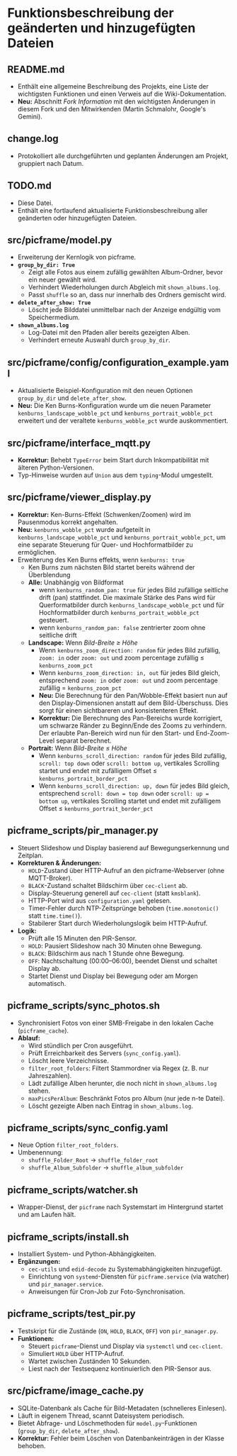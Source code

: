 # Funktionsbeschreibung der geänderten und hinzugefügten Dateien

## README.md
- Enthält eine allgemeine Beschreibung des Projekts, eine Liste der wichtigsten Funktionen und einen Verweis auf die Wiki-Dokumentation.  
- **Neu:** Abschnitt *Fork Information* mit den wichtigsten Änderungen in diesem Fork und den Mitwirkenden (Martin Schmalohr, Google's Gemini).

## change.log
- Protokolliert alle durchgeführten und geplanten Änderungen am Projekt, gruppiert nach Datum.

## TODO.md
- Diese Datei.  
- Enthält eine fortlaufend aktualisierte Funktionsbeschreibung aller geänderten oder hinzugefügten Dateien.

## src/picframe/model.py
- Erweiterung der Kernlogik von picframe.
- **`group_by_dir: True`**  
  - Zeigt alle Fotos aus einem zufällig gewählten Album-Ordner, bevor ein neuer gewählt wird.  
  - Verhindert Wiederholungen durch Abgleich mit `shown_albums.log`.  
  - Passt `shuffle` so an, dass nur innerhalb des Ordners gemischt wird.
- **`delete_after_show: True`**  
  - Löscht jede Bilddatei unmittelbar nach der Anzeige endgültig vom Speichermedium.  
- **`shown_albums.log`**  
  - Log-Datei mit den Pfaden aller bereits gezeigten Alben.  
  - Verhindert erneute Auswahl durch `group_by_dir`.

## src/picframe/config/configuration_example.yaml
- Aktualisierte Beispiel-Konfiguration mit den neuen Optionen `group_by_dir` und `delete_after_show`.
- **Neu:** Die Ken Burns-Konfiguration wurde um die neuen Parameter `kenburns_landscape_wobble_pct` und `kenburns_portrait_wobble_pct` erweitert und der veraltete `kenburns_wobble_pct` wurde auskommentiert.

## src/picframe/interface_mqtt.py
- **Korrektur:** Behebt `TypeError` beim Start durch Inkompatibilität mit älteren Python-Versionen.  
- Typ-Hinweise wurden auf `Union` aus dem `typing`-Modul umgestellt.

## src/picframe/viewer_display.py
- **Korrektur:** Ken-Burns-Effekt (Schwenken/Zoomen) wird im Pausenmodus korrekt angehalten.
- **Neu:** `kenburns_wobble_pct` wurde aufgeteilt in `kenburns_landscape_wobble_pct` und `kenburns_portrait_wobble_pct`, um eine separate Steuerung für Quer- und Hochformatbilder zu ermöglichen.
- Erweiterung des Ken Burns effekts, wenn `kenburns: true`
    - Ken Burns zum nächsten Bild startet bereits während der Überblendung
    - **Alle:** Unabhängig von Bildformat
        - wenn `kenburns_random_pan: true` für jedes Bild zufällige seitliche drift (pan) stattfindet. Die maximale Stärke des Pans wird für Querformatbilder durch `kenburns_landscape_wobble_pct` und für Hochformatbilder durch `kenburns_portrait_wobble_pct` gesteuert.
        - wenn `kenburns_random_pan: false` zentrierter zoom ohne seitliche drift
    - **Landscape:** Wenn *Bild-Breite ≥ Höhe*
        - Wenn `kenburns_zoom_direction: random` für jedes Bild zufällig, `zoom: in` oder `zoom: out` und zoom percentage zufällig ≤ `kenburns_zoom_pct`
        - Wenn `kenburns_zoom_direction: in, out` für jedes Bild gleich, entsprechend `zoom: in` oder `zoom: out` und zoom percentage zufällig = `kenburns_zoom_pct`
        - **Neu:** Die Berechnung für den Pan/Wobble-Effekt basiert nun auf den Display-Dimensionen anstatt auf dem Bild-Überschuss. Dies sorgt für einen sichtbareren und konsistenteren Effekt.
        - **Korrektur:** Die Berechnung des Pan-Bereichs wurde korrigiert, um schwarze Ränder zu Beginn/Ende des Zooms zu verhindern. Der erlaubte Pan-Bereich wird nun für den Start- und End-Zoom-Level separat berechnet.
    - **Portrait:** Wenn *Bild-Breite ≤ Höhe*
        - Wenn `kenburns_scroll_direction: random` für jedes Bild zufällig, `scroll: top down` oder `scroll: bottom up`, vertikales Scrolling startet und endet mit zufälligem Offset ≤ `kenburns_portrait_border_pct`
        - Wenn `kenburns_scroll_direction: up, down` für jedes Bild gleich, entsprechend `scroll: down = top down` oder `scroll: up = bottom up`, vertikales Scrolling startet und endet mit zufälligem Offset ≤ `kenburns_portrait_border_pct`

## picframe_scripts/pir_manager.py
- Steuert Slideshow und Display basierend auf Bewegungserkennung und Zeitplan.
- **Korrekturen & Änderungen:**
  - `HOLD`-Zustand über HTTP-Aufruf an den picframe-Webserver (ohne MQTT-Broker).  
  - `BLACK`-Zustand schaltet Bildschirm über `cec-client` ab.  
  - Display-Steuerung generell auf `cec-client` (statt `kmsblank`).  
  - HTTP-Port wird aus `configuration.yaml` gelesen.  
  - Timer-Fehler durch NTP-Zeitsprünge behoben (`time.monotonic()` statt `time.time()`).  
  - Stabilerer Start durch Wiederholungslogik beim HTTP-Aufruf.  
- **Logik:**
  - Prüft alle 15 Minuten den PIR-Sensor.  
  - `HOLD`: Pausiert Slideshow nach 30 Minuten ohne Bewegung.  
  - `BLACK`: Bildschirm aus nach 1 Stunde ohne Bewegung.  
  - `OFF`: Nachtschaltung (00:00–06:00), beendet Dienst und schaltet Display ab.  
  - Startet Dienst und Display bei Bewegung oder am Morgen automatisch.

## picframe_scripts/sync_photos.sh
- Synchronisiert Fotos von einer SMB-Freigabe in den lokalen Cache (`picframe_cache`).
- **Ablauf:**
  - Wird stündlich per Cron ausgeführt.  
  - Prüft Erreichbarkeit des Servers (`sync_config.yaml`).  
  - Löscht leere Verzeichnisse.  
  - `filter_root_folders`: Filtert Stammordner via Regex (z. B. nur Jahreszahlen).  
  - Lädt zufällige Alben herunter, die noch nicht in `shown_albums.log` stehen.  
  - `maxPicsPerAlbum`: Beschränkt Fotos pro Album (nur jede n-te Datei).  
  - Löscht gezeigte Alben nach Eintrag in `shown_albums.log`.

## picframe_scripts/sync_config.yaml
- Neue Option `filter_root_folders`.  
- Umbenennung:  
  - `shuffle_Folder_Root` → `shuffle_folder_root`  
  - `shuffle_Album_Subfolder` → `shuffle_album_subfolder`

## picframe_scripts/watcher.sh
- Wrapper-Dienst, der `picframe` nach Systemstart im Hintergrund startet und am Laufen hält.

## picframe_scripts/install.sh
- Installiert System- und Python-Abhängigkeiten.
- **Ergänzungen:**  
  - `cec-utils` und `edid-decode` zu Systemabhängigkeiten hinzugefügt.  
  - Einrichtung von `systemd`-Diensten für `picframe.service` (via watcher) und `pir_manager.service`.  
  - Anweisungen für Cron-Job zur Foto-Synchronisation.

## picframe_scripts/test_pir.py
- Testskript für die Zustände (`ON`, `HOLD`, `BLACK`, `OFF`) von `pir_manager.py`.
- **Funktionen:**
  - Steuert `picframe`-Dienst und Display via `systemctl` und `cec-client`.  
  - Simuliert `HOLD` über HTTP-Aufruf.  
  - Wartet zwischen Zuständen 10 Sekunden.  
  - Liest nach der Testsequenz kontinuierlich den PIR-Sensor aus.

## src/picframe/image_cache.py
- SQLite-Datenbank als Cache für Bild-Metadaten (schnelleres Einlesen).
- Läuft in eigenem Thread, scannt Dateisystem periodisch.  
- Bietet Abfrage- und Löschmethoden für `model.py`-Funktionen (`group_by_dir`, `delete_after_show`).  
- **Korrektur:** Fehler beim Löschen von Datenbankeinträgen in der Klasse behoben.